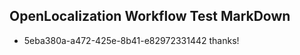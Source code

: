 ## OpenLocalization Workflow Test MarkDown
* 5eba380a-a472-425e-8b41-e82972331442 
thanks!<!--HONumber=Mar16_HO4-->
